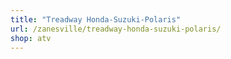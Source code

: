 ```yaml
---
title: "Treadway Honda-Suzuki-Polaris"
url: /zanesville/treadway-honda-suzuki-polaris/
shop: atv
---
```

